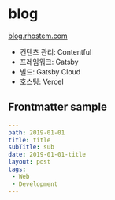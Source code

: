 # blog

[blog.rhostem.com](https://blog.rhostem.com/)

- 컨텐츠 관리: Contentful
- 프레임워크: Gatsby 
- 빌드: Gatsby Cloud
- 호스팅: Vercel

## Frontmatter sample

```yaml
---
path: 2019-01-01
title: title
subTitle: sub
date: 2019-01-01-title
layout: post
tags:
 - Web
 - Development
---
```
